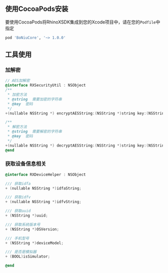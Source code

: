 ## 使用CocoaPods安装

要使用CocoaPods将RhinoXSDK集成到您的Xcode项目中，请在您的`Podfile`中指定

```ruby
pod 'BoNiuCore', '~> 1.0.0'
```

## 工具使用

### 加解密

```objective-c
// AES加解密
@interface RXSecurityUtil : NSObject
/**
 * 加密方法
 * @string  需要加密的字符串
 * @key  密码
 */
+(nullable NSString *) encryptAESString:(NSString *)string key:(NSString *)key;

/**
 * 解密方法
 * @string  需要解密的字符串
 * @key  密码
 */
+(nullable NSString *) decryptAESString:(NSString *)string key:(NSString *)key;
@end
```

### 获取设备信息相关

```objective-c
@interface RXDeviceHelper : NSObject

/// 获取idfa
+ (nullable NSString *)idfaString;

/// 获取idfv
+ (nullable NSString *)idfvString;

/// 获取uuid
+ (NSString *)uuid;

/// 获取系统版本号
+ (NSString *)OSVersion;

/// 手机型号
+ (NSString *)deviceModel;

/// 是否是模拟器
+ (BOOL)isSimulator;

@end
```
